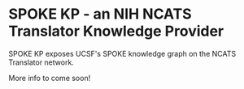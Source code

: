 # SPOKE KP - an NIH NCATS Translator Knowledge Provider
SPOKE KP exposes UCSF's SPOKE knowledge graph on the NCATS Translator
network.

More info to come soon!
